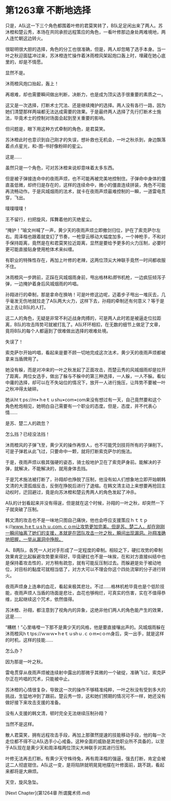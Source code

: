 # 第1263章 不断地选择

只是，A队这一下三个角色都围着叶修的君莫笑转了，B队足足闲出来了两人。苏沐橙和楚云秀，本场在共同承担远程策应的角色，一看叶修那边身处两难境地，两人连忙朝这边转火。

很聪明很大胆的选择，角色的分工也很准确，但是，两人却忽略了选手本身。当一叶之秋迎面猛冲过来，苏沐橙连忙操作着沐雨橙风架起炮口轰上时，埋藏在她心底里的，却是不情愿。

显然不是。

沐雨橙风炮口抬起，轰上！

再艰难，却也需要瞬间做出判断，决断力，也是成为顶尖选手很重要的素质之一。

这又是一次选择，打断术士咒法、还是继续掩护的选择。两人没有各行一路，因为她们清楚那样两端都无法达成需要的效果。于是最终两人选择了先行打断术士施法，毕竟术士的控制对场面会起到至关重要的影响。

但问题是，眼下用这种方式牵制的角色，是君莫笑。

苏沐橙此时也意识到自己刚才的失误，想补救也无机会，一叶之秋杀到，身边飘落着点点星光，和-图-书好像粉碎的星尘。

这是……

虽然只是一个角色，可对苏沐橙来说却意味着太多东西。

但是被子弹接连命中的夜雨声烦，也不可能再被完美地控制住。子弹命中身体的僵直虽低微，却终归是存在的，这样的连续命中，微小的僵直连续拼装，角色不可能再流畅动作。于是风城烟雨的法术，就卡在夜雨声烦最难控制的一瞬，一道雷电贯穿，飞出。

噗噗噗噗！

王不留行，扫把旋风，挥舞着他的灭绝星尘。

“掩护！”喻文州喊了一声，黄少天的夜雨声烦立即撤剑归位，护在了索克萨尔左右。周泽楷也跟着就变幻了节奏，一枪穿云移动大幅度加多，一个神枪手，不和对手保持距离，竟然是在和君莫笑拉近距离，显然是要给予更多的火力压制，必要时更可能直接贴身使用枪体术来纠缠。

有职业的特殊性存在，再加上叶修的老辣，这两位顶尖大神联手竟然一时间都收服不住。

沐雨橙风一步跨前，正踩在风城烟雨身前，甩出格林和*图*书机枪，一边疯狂倾泻子弹，一边掩护着身后风城烟雨的吟唱。

孙翔进行的牵制，那是拿命在换呐！可是叶修这边呢，迈着步子甩出一堆灰去，几乎毫发无伤地就拉走了A队两大火力，这样下去，孙翔的牵制还有何意义？等于是送上去让B队的人打。

这二人的角色，无疑是非常不利近战身肉搏的，可是两人此时若是被逼走位拉距离，B队的攻击阵势可就被打乱了。A队环环相扣，在无数的细节上做足了文章，竟将B队的每个人都逼到了很难做出选择的艰难处境。

失误了！

索克萨尔开始吟唱，看起来是要不顾一切地完成这次法术，黄少天的夜雨声烦都被拿来当盾牌用了。

她没有躲，而是对冲来的一叶之秋发起了正面攻击，而楚云秀的风城烟雨却是拉开了距离，两位女选手，做出了躲与不躲中的第三种选择，一人躲，一人不躲。看似中庸的选择，却可以在不失站位的情况下，放开一人进行施压，让阵势不要被一叶之秋冲得太破碎。

她从htｔps://m•ｈeｔｕshu•com•com来没有想过有一天，自己竟然要和这个角色枪炮相见，她明白自己需要有一个职业的态度。但是，态度，并不代表心情……

是苏、楚二人的疏忽？

怎么挡？已经没法挡！

沐雨橙风的子弹飞至，黄少天的操作再惊人，也不可能凭剑技将所有的子弹削下。可是子弹若从此飞过，只要命中一颗，就将打断索克萨尔的施法。

于是，夜雨声烦以极其强硬的姿态，骑士般地护卫在了索克萨身前。能解决的子弹，就解决，不能解决的，就用身体去挡。

于是咒术施法被打断了，孙翔却也挣脱了压制，他没有如人们想象地立即开始朝韩文清的大漠孤烟反击，反倒在挣脱后进行了退缩。在韩文清主动上来想要再抢回主动权时，迂回避过，竟是向苏沐橙和楚云秀两人的角色发起了冲杀。

A队的计划看起来并没有得逞，但是就在这个时候，孙翔的一叶之秋，却突然一下子就突破了压制。

韩文清的攻击也不是一味地只图自己痛快，他也会呼应支援策应ｈｔｔｐs://www.ｈeｔｕsｈｕ.com.ｃｏm让攻势更加完美。但是苏、楚二人，却在刚刚一瞬间抽离了她们的支援，本就是在团队攻击一叶之秋，瞬间出现漏洞。孙翔准确地把握，一举从漏洞中挣脱。

A、B两队，各凭一人对对手形成了一定程度的牵制。相较之下，硬扛攻势的牵制效果肯定比起躲避攻势要来得好。毕竟硬扛也不是一味挨，在和对方直接纠结中也是保持着攻击性的，对方稍有疏忽，就有可能反压制过去。而躲避是处于被动地位，对目标的黏度可就相当低了，对方大可以不理会你这个四处流窜的分子进行转火。

夜雨声烦身上连串的血花，看起来极其悲壮。不过……格林机枪毕竟也是个低阶技能，夜雨声烦人当盾的场面是悲壮，血花也够绚烂，可真实的伤害，实在不值得恭维，比起继续这个咒术，依然值得。

苏沐橙、孙翔，都注意到了视角内的异象，这绝非他们两人的角色能产生的效果，这是……

“糟糕！”心里咯噔一下那不是黄少天的风格，他是要直接嚷出声的。风城烟雨躲在沐雨橙风hｔtps://ｗｗｗ•ｈeｔｕshｕ.ｃｏm•cｏｍ身后，突一出手，就是这样的时机，这样的技能……

怎么办？

因为那是一叶之秋。

雷电贯穿从夜雨声烦被连续射中露出的那微乎其微的一个破绽，准确飞过，索克萨尔正在吟唱的咒术，只能被中止。

苏沐橙的心情很复杂，导致这一次的操作不够精准纯粹，一叶之秋没有受到多大的挑战，生猛地冲到了跟前。楚云秀一惊，这和她们预期的情况可不一样，她还没有做好接下来攻击支援的准备。

没有人支援的韩文清，顿时完全无法继续压制孙翔？

当然不是这样。

散人君莫笑，拥有远程攻击手段，再加上那骤然提速的技能移动手段，他的每一次走位都不得不让A队选手小心戒备。这种全面的威胁是其他职业所不具备的，以至于A队现在是黄少天和周泽楷两位顶尖大神联手对其进行压制。

叶修无法再去打断。有黄少天守株待兔，再有周泽楷的强逼，强去打断，肯定会被这二人彻底钳住。A队这一变，是将陷阱就明晃晃地摆在叶修面前，跳不跳，看起来都将是大麻烦。

天空，旋风急坠。



[Next Chapter](第1264章 所谓魔术师.md)